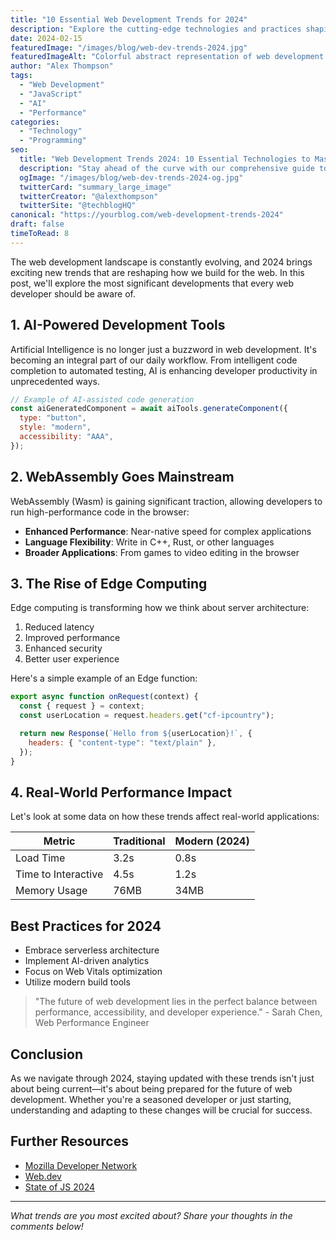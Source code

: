 ```yaml
---
title: "10 Essential Web Development Trends for 2024"
description: "Explore the cutting-edge technologies and practices shaping the future of web development. From AI-powered tools to advanced frameworks, discover what's driving innovation in 2024."
date: 2024-02-15
featuredImage: "/images/blog/web-dev-trends-2024.jpg"
featuredImageAlt: "Colorful abstract representation of web development concepts"
author: "Alex Thompson"
tags:
  - "Web Development"
  - "JavaScript"
  - "AI"
  - "Performance"
categories:
  - "Technology"
  - "Programming"
seo:
  title: "Web Development Trends 2024: 10 Essential Technologies to Master"
  description: "Stay ahead of the curve with our comprehensive guide to web development trends in 2024. Learn about AI integration, WebAssembly, Edge computing, and more."
  ogImage: "/images/blog/web-dev-trends-2024-og.jpg"
  twitterCard: "summary_large_image"
  twitterCreator: "@alexthompson"
  twitterSite: "@techblogHQ"
canonical: "https://yourblog.com/web-development-trends-2024"
draft: false
timeToRead: 8
---
```


The web development landscape is constantly evolving, and 2024 brings exciting new trends that are reshaping how we build for the web. In this post, we'll explore the most significant developments that every web developer should be aware of.

## 1. AI-Powered Development Tools

Artificial Intelligence is no longer just a buzzword in web development. It's becoming an integral part of our daily workflow. From intelligent code completion to automated testing, AI is enhancing developer productivity in unprecedented ways.

```javascript
// Example of AI-assisted code generation
const aiGeneratedComponent = await aiTools.generateComponent({
  type: "button",
  style: "modern",
  accessibility: "AAA",
});
```

## 2. WebAssembly Goes Mainstream

WebAssembly (Wasm) is gaining significant traction, allowing developers to run high-performance code in the browser:

- **Enhanced Performance**: Near-native speed for complex applications
- **Language Flexibility**: Write in C++, Rust, or other languages
- **Broader Applications**: From games to video editing in the browser

## 3. The Rise of Edge Computing

Edge computing is transforming how we think about server architecture:

1. Reduced latency
2. Improved performance
3. Enhanced security
4. Better user experience

Here's a simple example of an Edge function:

```javascript
export async function onRequest(context) {
  const { request } = context;
  const userLocation = request.headers.get("cf-ipcountry");

  return new Response(`Hello from ${userLocation}!`, {
    headers: { "content-type": "text/plain" },
  });
}
```

## 4. Real-World Performance Impact

Let's look at some data on how these trends affect real-world applications:

| Metric              | Traditional | Modern (2024) |
| ------------------- | ----------- | ------------- |
| Load Time           | 3.2s        | 0.8s          |
| Time to Interactive | 4.5s        | 1.2s          |
| Memory Usage        | 76MB        | 34MB          |

## Best Practices for 2024

- Embrace serverless architecture
- Implement AI-driven analytics
- Focus on Web Vitals optimization
- Utilize modern build tools

> "The future of web development lies in the perfect balance between performance, accessibility, and developer experience." - Sarah Chen, Web Performance Engineer

## Conclusion

As we navigate through 2024, staying updated with these trends isn't just about being current—it's about being prepared for the future of web development. Whether you're a seasoned developer or just starting, understanding and adapting to these changes will be crucial for success.

## Further Resources

- [Mozilla Developer Network](https://developer.mozilla.org/)
- [Web.dev](https://web.dev/)
- [State of JS 2024](https://stateofjs.com/)

---

_What trends are you most excited about? Share your thoughts in the comments below!_

